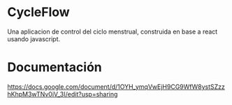 # CycleFlow
Una aplicacion de control del ciclo menstrual, construida en base a react usando javascript.


# Documentación
https://docs.google.com/document/d/1OYH_ymqVwEjH9CG9WfW8ystSZzzhKhpM3wTNv0iV_3I/edit?usp=sharing

